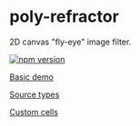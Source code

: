 # poly-refractor

2D canvas "fly-eye" image filter.

[![npm version](https://badge.fury.io/js/jquery.svg)](https://badge.fury.io/js/jquery)

[Basic demo](https://positlabs.github.io/poly-refractor/examples/)

[Source types](https://positlabs.github.io/poly-refractor/examples/source-types.html)

[Custom cells](https://positlabs.github.io/poly-refractor/examples/custom-cell.html)